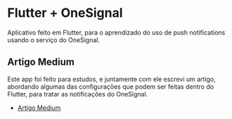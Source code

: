 # Flutter + OneSignal

Aplicativo feito em Flutter, para o aprendizado do uso de push notifications usando o serviço do OneSignal.

## Artigo Medium

Este app foi feito para estudos, e juntamente com ele escrevi um artigo, abordando algumas das configurações
que podem ser feitas dentro do Flutter, para tratar as notificações do OneSignal.

- [Artigo Medium](https://medium.com/@lucasvp611/push-notifications-como-configurar-fun%C3%A7%C3%B5es-do-onesignal-no-flutter-para-android-8b330db84ef)

